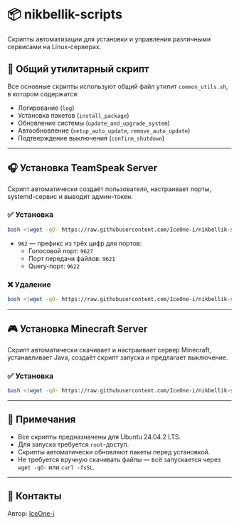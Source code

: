 # 📦 nikbellik-scripts

Скрипты автоматизации для установки и управления различными сервисами на Linux-серверах.

## 🧰 Общий утилитарный скрипт

Все основные скрипты используют общий файл утилит `common_utils.sh`, в котором содержатся:

- Логирование (`log`)
- Установка пакетов (`install_package`)
- Обновление системы (`update_and_upgrade_system`)
- Автообновление (`setup_auto_update`, `remove_auto_update`)
- Подтверждение выключения (`confirm_shutdown`)
---

## 🎧 Установка TeamSpeak Server

Скрипт автоматически создаёт пользователя, настраивает порты, systemd-сервис и выводит админ-токен.

### ✅ Установка

```bash
bash <(wget -qO- https://raw.githubusercontent.com/IceOne-i/nikbellik-scripts/refs/heads/main/install_teamspeak.sh) -- 962
```

- `962` — префикс из трёх цифр для портов:
  - Голосовой порт: `9627`
  - Порт передачи файлов: `9621`
  - Query-порт: `9622`

### ❌ Удаление

```bash
bash <(wget -qO- https://raw.githubusercontent.com/IceOne-i/nikbellik-scripts/refs/heads/main/install_teamspeak.sh) -- remove
```

---

## 🎮 Установка Minecraft Server

Скрипт автоматически скачивает и настраивает сервер Minecraft, устанавливает Java, создаёт скрипт запуска и предлагает выключение.

### ✅ Установка

```bash
bash <(wget -qO- https://raw.githubusercontent.com/IceOne-i/nikbellik-scripts/refs/heads/main/install_minecraft.sh)
```

---

## 📌 Примечания

- Все скрипты предназначены для Ubuntu 24.04.2 LTS.
- Для запуска требуется `root`-доступ.
- Скрипты автоматически обновляют пакеты перед установкой.
- Не требуется вручную скачивать файлы — всё запускается через `wget -qO-` или `curl -fsSL`.

---

## 🔗 Контакты

Автор: [IceOne-i](https://github.com/IceOne-i)
